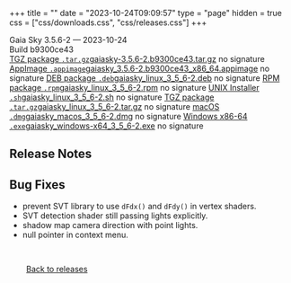 +++
title = ""
date = "2023-10-24T09:09:57"
type = "page"
hidden = true
css = ["css/downloads.css", "css/releases.css"]
+++

<div class="download-container">
<div id="download-title">
<i class="fa-solid fa-tag"></i>
Gaia Sky <span class="downloads-version">3.5.6-2</span> — <i class="fa-solid fa-clock"></i>
<time class="downloads-releasedate" datetime="2023-10-24T09:09:57" title="Published: 2023-10-24T09:09:57">2023-10-24</time></div>
<div class="downloads-build">Build b9300ce43</div>
<div class="download-section">
<a href="https://gaia.ari.uni-heidelberg.de/gaiasky/releases/3.5.6-2.b9300ce43/gaiasky-3.5.6-2.b9300ce43.tar.gz" class="download-button"><i class="fa-solid fa-file-zipper"></i> TGZ package <code>.tar.gz</code><span class="download-sub">gaiasky-3.5.6-2.b9300ce43.tar.gz</span></a>
<span class="signature">no signature</span>
<a href="https://gaia.ari.uni-heidelberg.de/gaiasky/releases/3.5.6-2.b9300ce43/gaiasky_3.5.6-2.b9300ce43_x86_64.appimage" class="download-button"><i class="fa-solid fa-box-archive"></i> AppImage <code>.appimage</code><span class="download-sub">gaiasky_3.5.6-2.b9300ce43_x86_64.appimage</span></a>
<span class="signature">no signature</span>
<a href="https://gaia.ari.uni-heidelberg.de/gaiasky/releases/3.5.6-2.b9300ce43/gaiasky_linux_3_5_6-2.deb" class="download-button"><i class="fa-brands fa-debian"></i> DEB package <code>.deb</code><span class="download-sub">gaiasky_linux_3_5_6-2.deb</span></a>
<span class="signature">no signature</span>
<a href="https://gaia.ari.uni-heidelberg.de/gaiasky/releases/3.5.6-2.b9300ce43/gaiasky_linux_3_5_6-2.rpm" class="download-button"><i class="fa-brands fa-fedora"></i> RPM package <code>.rpm</code><span class="download-sub">gaiasky_linux_3_5_6-2.rpm</span></a>
<span class="signature">no signature</span>
<a href="https://gaia.ari.uni-heidelberg.de/gaiasky/releases/3.5.6-2.b9300ce43/gaiasky_linux_3_5_6-2.sh" class="download-button"><i class="fa fa-terminal"></i> UNIX Installer <code>.sh</code><span class="download-sub">gaiasky_linux_3_5_6-2.sh</span></a>
<span class="signature">no signature</span>
<a href="https://gaia.ari.uni-heidelberg.de/gaiasky/releases/3.5.6-2.b9300ce43/gaiasky_linux_3_5_6-2.tar.gz" class="download-button"><i class="fa-solid fa-file-zipper"></i> TGZ package <code>.tar.gz</code><span class="download-sub">gaiasky_linux_3_5_6-2.tar.gz</span></a>
<span class="signature">no signature</span>
<a href="https://gaia.ari.uni-heidelberg.de/gaiasky/releases/3.5.6-2.b9300ce43/gaiasky_macos_3_5_6-2.dmg" class="download-button"><i class="fa-brands fa-apple"></i> macOS <code>.dmg</code><span class="download-sub">gaiasky_macos_3_5_6-2.dmg</span></a>
<span class="signature">no signature</span>
<a href="https://gaia.ari.uni-heidelberg.de/gaiasky/releases/3.5.6-2.b9300ce43/gaiasky_windows-x64_3_5_6-2.exe" class="download-button"><i class="fa-brands fa-windows"></i> Windows x86-64 <code>.exe</code><span class="download-sub">gaiasky_windows-x64_3_5_6-2.exe</span></a>
<span class="signature">no signature</span>
</div>
</div>

<section class="release-notes">

# Release Notes


## Bug Fixes
- prevent SVT library to use `dFdx()` and `dFdy()` in vertex shaders.
- SVT detection shader still passing lights explicitly.
- shadow map camera direction with point lights.
- null pointer in context menu.
</section>


<p class="center-text" style="padding: 30px;">
<i class="fa-solid fa-circle-arrow-left"></i> <a href="/downloads/releases">Back to releases</a>
</p>
